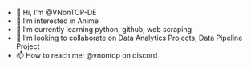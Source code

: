 - 👋 Hi, I’m @VNonTOP-DE
- 👀 I’m interested in Anime
- 🌱 I’m currently learning python, github, web scraping
- 💞️ I’m looking to collaborate on Data Analytics Projects, Data Pipeline Project
- 📫 How to reach me: @vnontop on discord


<!---
VNonTOP-DE/VNonTOP-DE is a ✨ special ✨ repository because its `README.md` (this file) appears on your GitHub profile.
You can click the Preview link to take a look at your changes.
--->

